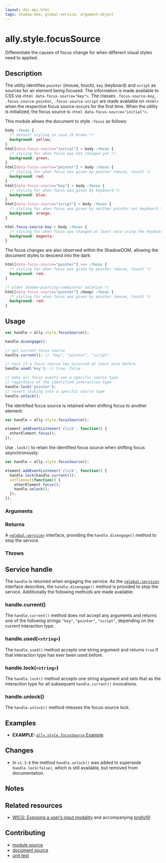 ```yaml
---
layout: doc-api.html
tags: shadow-dom, global-service, argument-object
---
```


# ally.style.focusSource

Differentiate the causes of focus change for when different visual styles need to applied.


## Description

The utility identifies `pointer` (mouse, touch), `key` (keyboard) and `script` as sources for an element being focused. The information is made available to CSS via `<html data-focus-source="key">`. The classes `.focus-source-key`, `.focus-source-pointer`, `.focus-source-script` are made available on `<html>` when the respective focus source occurs for the first time. When the utility is initialized, the focus source is `<html data-focus-source="initial">`.

This module allows the document to style `:focus` as follows:

```css
body :focus {
  /* default styling in case JS broke */
  background: yellow;
}
html[data-focus-source="initial"] > body :focus {
  /* styling for when focus was not changed yet */
  background: green;
}
html[data-focus-source="pointer"] > body :focus {
  /* styling for when focus was given by pointer (mouse, touch) */
  background: red;
}
html[data-focus-source="key"] > body :focus {
  /* styling for when focus was given by keyboard */
  background: blue;
}
html[data-focus-source="script"] > body :focus {
  /* styling for when focus was given by neither pointer nor keyboard */
  background: orange;
}

html.focus-source-key > body :focus {
  /* styling for when focus was changed at least once using the keyboard */
  background: magenta;
}
```

The focus changes are also observed within the ShadowDOM, allowing the document styles to descend into the dark:

```css
html[data-focus-source="pointer"] >>> :focus {
  /* styling for when focus was given by pointer (mouse, touch) */
  background: red;
}

/* older shadow-piercing-combinator notation */
html[data-focus-source="pointer"] /deep/ :focus {
  /* styling for when focus was given by pointer (mouse, touch) */
  background: red;
}
```


## Usage

```js
var handle = ally.style.focusSource();

handle.disengage();

// get current focus source
handle.current(); // "key", "pointer", "script"

// test if a focus source has occurred at least once before
handle.used('key'); // true, false

// make all focus events use a specific source type
// regardless of the identified interaction type
handle.lock('pointer');
// revert locking into a specific source type
handle.unlock();
```

The identified focus source is retained when shifting focus to another element:

```js
var handle = ally.style.focusSource();

element.addEventListener('click', function() {
  otherElement.focus();
});
```

Use `.lock()` to retain the identified focus source when shifting focus asynchronously:

```js
var handle = ally.style.focusSource();

element.addEventListener('click', function() {
  handle.lock(handle.current());
  setTimeout(function() {
    otherElement.focus();
    handle.unlock();
  });
});
```


### Arguments


### Returns

A [`<global-service>`](../concepts.md#global-service) interface, providing the `handle.disengage()` method to stop the service.

### Throws


## Service handle

The `handle` is returned when engaging the service. As the [`<global-service>`](../concepts.md#global-service) interface describes, the `handle.disengage()` method is provided to stop the service. Additionally the following methods are made available:

### handle.current()

The `handle.current()` method does not accept any arguments and returns one of the following strings `"key"`, `"pointer"`, `"script"`, depending on the current interaction type.

### handle.used(`<string>`)

The `handle.used()` method accepts one string argument and returns `true` if that interaction type has ever been used before.

### handle.lock(`<string>`)

The `handle.lock()` method accepts one string argument and sets that as the interaction type for all subsequent `handle.current()` invocations.

### handle.unlock()

The `handle.unlock()` method releases the focus-source lock.


## Examples

* **EXAMPLE:** [`ally.style.focusSource` Example](./focus-source.example.html)


## Changes

* In `v1.3.0` the method `handle.unlock()` was added to supersede `handle.lock(false)`, which is still available, but removed from documentation.


## Notes


## Related resources

* [WICG: Exposing a user’s input modality](https://discourse.wicg.io/t/exposing-a-users-input-modality/1067) and accompanying [prollyfill](https://github.com/alice/modality)


## Contributing

* [module source](https://github.com/medialize/ally.js/blob/master/src/style/focus-source.js)
* [document source](https://github.com/medialize/ally.js/blob/master/docs/api/style/focus-source.md)
* [unit test](https://github.com/medialize/ally.js/blob/master/test/unit/style.focus-source.test.js)

